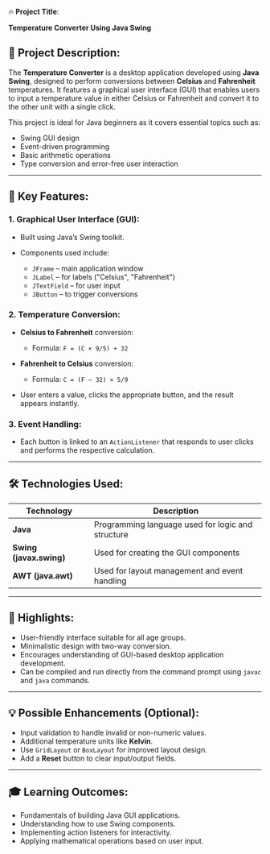 🔥 **Project Title**:

**Temperature Converter Using Java Swing**


## 📝 **Project Description**:

The **Temperature Converter** is a desktop application developed using **Java Swing**, designed to perform conversions between **Celsius** and **Fahrenheit** temperatures. It features a graphical user interface (GUI) that enables users to input a temperature value in either Celsius or Fahrenheit and convert it to the other unit with a single click.

This project is ideal for Java beginners as it covers essential topics such as:

* Swing GUI design
* Event-driven programming
* Basic arithmetic operations
* Type conversion and error-free user interaction

---

## 🎯 **Key Features**:

### 1. **Graphical User Interface (GUI):**

* Built using Java’s Swing toolkit.
* Components used include:

  * `JFrame` – main application window
  * `JLabel` – for labels ("Celsius", "Fahrenheit")
  * `JTextField` – for user input
  * `JButton` – to trigger conversions

### 2. **Temperature Conversion:**

* **Celsius to Fahrenheit** conversion:

  * Formula: `F = (C × 9/5) + 32`
* **Fahrenheit to Celsius** conversion:

  * Formula: `C = (F − 32) × 5/9`
* User enters a value, clicks the appropriate button, and the result appears instantly.

### 3. **Event Handling:**

* Each button is linked to an `ActionListener` that responds to user clicks and performs the respective calculation.

---

## 🛠️ **Technologies Used**:

| Technology              | Description                                       |
| ----------------------- | ------------------------------------------------- |
| **Java**                | Programming language used for logic and structure |
| **Swing (javax.swing)** | Used for creating the GUI components              |
| **AWT (java.awt)**      | Used for layout management and event handling     |

---

## 📌 **Highlights**:

* User-friendly interface suitable for all age groups.
* Minimalistic design with two-way conversion.
* Encourages understanding of GUI-based desktop application development.
* Can be compiled and run directly from the command prompt using `javac` and `java` commands.

---

## 💡 **Possible Enhancements (Optional):**

* Input validation to handle invalid or non-numeric values.
* Additional temperature units like **Kelvin**.
* Use `GridLayout` or `BoxLayout` for improved layout design.
* Add a **Reset** button to clear input/output fields.

---

## 🎓 **Learning Outcomes**:

* Fundamentals of building Java GUI applications.
* Understanding how to use Swing components.
* Implementing action listeners for interactivity.
* Applying mathematical operations based on user input.
